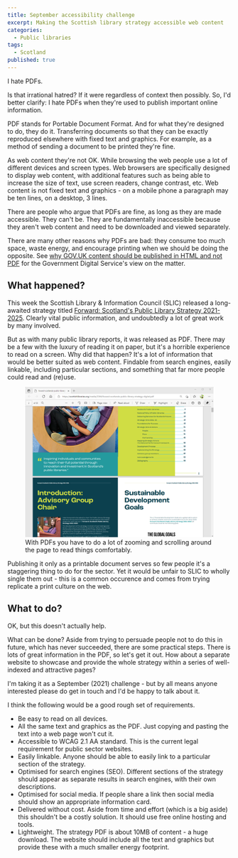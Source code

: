 ```yaml
---
title: September accessibility challenge
excerpt: Making the Scottish library strategy accessible web content
categories:
  - Public libraries
tags:
  - Scotland
published: true
---
```


I hate PDFs.

Is that irrational hatred? If it were regardless of context then possibly. So, I'd better clarify: I hate PDFs when they're used to publish important online information.

PDF stands for Portable Document Format. And for what they're designed to do, they do it. Transferring documents so that they can be exactly reproduced elsewhere with fixed text and graphics. For example, as a method of sending a document to be printed they're fine.

As web content they're not OK. While browsing the web people use a lot of different devices and screen types. Web browsers are specifically designed to display web content, with additional features such as being able to increase the size of text, use screen readers, change contrast, etc. Web content is not fixed text and graphics - on a mobile phone a paragraph may be ten lines, on a desktop, 3 lines.

There are people who argue that PDFs are fine, as long as they are made accessible. They can't be. They are fundamentally inaccessible because they aren't web content and need to be downloaded and viewed separately.

There are many other reasons why PDFs are bad: they consume too much space, waste energy, and encourage printing when we should be doing the opposite. See [why GOV.UK content should be published in HTML and not PDF](https://gds.blog.gov.uk/2018/07/16/why-gov-uk-content-should-be-published-in-html-and-not-pdf/) for the Government Digital Service's view on the matter.

## What happened?

This week the Scottish Library & Information Council (SLIC) released a long-awaited strategy titled [Forward: Scotland's Public Library Strategy 2021-2025](https://scottishlibraries.org/advice-guidance/national-strategies/forward-scotlands-public-library-strategy/). Clearly vital public information, and undoubtedly a lot of great work by many involved.

But as with many public library reports, it was released as PDF. There may be a few with the luxury of reading it on paper, but it's a horrible experience to read on a screen. Why did that happen? It's a lot of information that would be better suited as web content. Findable from search engines, easily linkable, including particular sections, and something that far more people could read and (re)use.

<figure>
  <img src="https://raw.githubusercontent.com/LibrariesHacked/librarieshacked.github.io/master/images/2021-08-25-accessibility-challenge.png" alt="A screenshot of part of Scotland's Public Library Strategy 2021-2025 PDF. It shows a desktop view where there are two pages displayed next to each other and where it is obvious that users would often need to zoom in and out of individual sections to read"/>
  <figcaption>With PDFs you have to do a lot of zooming and scrolling around the page to read things comfortably.</figcaption>
</figure>

Publishing it only as a printable document serves so few people it's a staggering thing to do for the sector. Yet it would be unfair to SLIC to wholly single them out - this is a common occurence and comes from trying replicate a print culture on the web.

## What to do?

OK, but this doesn't actually help.

What can be done? Aside from trying to persuade people not to do this in future, which has never succeeded, there are some practical steps. There is lots of great information in the PDF, so let's get it out. How about a separate website to showcase and provide the whole strategy within a series of well-indexed and attractive pages?

I'm taking it as a September (2021) challenge - but by all means anyone interested please do get in touch and I'd be happy to talk about it.

I think the following would be a good rough set of requirements.

* Be easy to read on all devices.
* All the same text and graphics as the PDF. Just copying and pasting the text into a web page won't cut it.
* Accessible to WCAG 2.1 AA standard. This is the current legal requirement for public sector websites.
* Easily linkable. Anyone should be able to easily link to a particular section of the strategy.
* Optimised for search engines (SEO). Different sections of the strategy should appear as separate results in search engines, with their own descriptions.
* Optimised for social media. If people share a link then social media should show an appropriate information card.
* Delivered without cost. Aside from time and effort (which is a big aside) this shouldn't be a costly solution. It should use free online hosting and tools.
* Lightweight. The strategy PDF is about 10MB of content - a huge download. The website should include all the text and graphics but provide these with a much smaller energy footprint.
